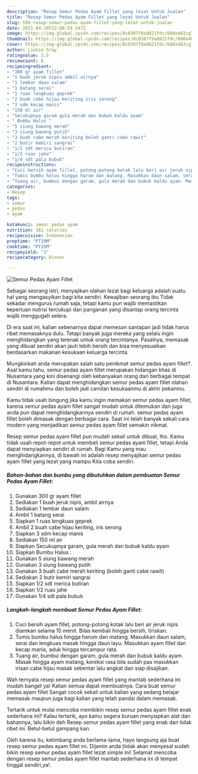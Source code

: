 ```yaml
---
description: "Resep Semur Pedas Ayam Fillet yang lezat Untuk Jualan"
title: "Resep Semur Pedas Ayam Fillet yang lezat Untuk Jualan"
slug: 594-resep-semur-pedas-ayam-fillet-yang-lezat-untuk-jualan
date: 2021-04-10T22:08:59.547Z
image: https://img-global.cpcdn.com/recipes/8c0307f9ad021fdc/680x482cq70/semur-pedas-ayam-fillet-foto-resep-utama.jpg
thumbnail: https://img-global.cpcdn.com/recipes/8c0307f9ad021fdc/680x482cq70/semur-pedas-ayam-fillet-foto-resep-utama.jpg
cover: https://img-global.cpcdn.com/recipes/8c0307f9ad021fdc/680x482cq70/semur-pedas-ayam-fillet-foto-resep-utama.jpg
author: Linnie Gray
ratingvalue: 3.6
reviewcount: 6
recipeingredient:
- "300 gr ayam fillet"
- "1 buah jeruk nipis ambil airnya"
- "1 lembar daun salam"
- "1 batang serai"
- "1 ruas lengkuas geprek"
- "2 buah cabe hijau keriting iris serong"
- "3 sdm kecap manis"
- "150 ml air"
- "Secukupnya garam gula merah dan bubuk kaldu ayam"
- " Bumbu Halus "
- "5 siung bawang merah"
- "3 siung bawang putih"
- "3 buah cabe merah keriting boleh ganti cabe rawit"
- "2 butir kemiri sangrai"
- "1/2 sdt merica butiran"
- "1/2 ruas jahe"
- "1/4 sdt pala bubuk"
recipeinstructions:
- "Cuci bersih ayam fillet, potong-potong kotak lalu beri air jeruk nipis diamkan selama 15 menit. Bilas kembali hingga bersih, tiriskan."
- "Tumis bumbu halus hingga harum dan matang. Masukkan daun salam, serai dan lengkuas masak hingga daun layu. Masukkan ayam fillet dan kecap manis, aduk hingga tercampur rata."
- "Tuang air, bumbui dengan garam, gula merah dan bubuk kaldu ayam. Masak hingga ayam matang, koreksi rasa bila sudah pas masukkan irisan cabe hijau masak sebentar lalu angkat dan siap disajikan."
categories:
- Resep
tags:
- semur
- pedas
- ayam

katakunci: semur pedas ayam 
nutrition: 161 calories
recipecuisine: Indonesian
preptime: "PT19M"
cooktime: "PT35M"
recipeyield: "3"
recipecategory: Dinner

---
```



![Semur Pedas Ayam Fillet](https://img-global.cpcdn.com/recipes/8c0307f9ad021fdc/680x482cq70/semur-pedas-ayam-fillet-foto-resep-utama.jpg)

Sebagai seorang istri, menyajikan olahan lezat bagi keluarga adalah suatu hal yang mengasyikan bagi kita sendiri. Kewajiban seorang ibu Tidak sekadar mengurus rumah saja, tetapi kamu pun wajib memastikan keperluan nutrisi tercukupi dan panganan yang disantap orang tercinta wajib menggugah selera.

Di era  saat ini, kalian sebenarnya dapat memesan santapan jadi tidak harus ribet memasaknya dulu. Tetapi banyak juga mereka yang selalu ingin menghidangkan yang terenak untuk orang tercintanya. Pasalnya, memasak yang dibuat sendiri akan jauh lebih bersih dan bisa menyesuaikan berdasarkan makanan kesukaan keluarga tercinta. 



Mungkinkah anda merupakan salah satu penikmat semur pedas ayam fillet?. Asal kamu tahu, semur pedas ayam fillet merupakan hidangan khas di Nusantara yang kini disenangi oleh kebanyakan orang dari berbagai tempat di Nusantara. Kalian dapat menghidangkan semur pedas ayam fillet olahan sendiri di rumahmu dan boleh jadi camilan kesukaanmu di akhir pekanmu.

Kamu tidak usah bingung jika kamu ingin memakan semur pedas ayam fillet, karena semur pedas ayam fillet sangat mudah untuk ditemukan dan juga anda pun dapat menghidangkannya sendiri di rumah. semur pedas ayam fillet boleh dimasak dengan berbagai cara. Saat ini telah banyak sekali cara modern yang menjadikan semur pedas ayam fillet semakin nikmat.

Resep semur pedas ayam fillet pun mudah sekali untuk dibuat, lho. Kamu tidak usah repot-repot untuk membeli semur pedas ayam fillet, tetapi Anda dapat menyiapkan sendiri di rumah. Bagi Kamu yang mau menghidangkannya, di bawah ini adalah resep menyajikan semur pedas ayam fillet yang lezat yang mampu Kita coba sendiri.

<!--inarticleads1-->

##### Bahan-bahan dan bumbu yang dibutuhkan dalam pembuatan Semur Pedas Ayam Fillet:

1. Gunakan 300 gr ayam fillet
1. Sediakan 1 buah jeruk nipis, ambil airnya
1. Sediakan 1 lembar daun salam
1. Ambil 1 batang serai
1. Siapkan 1 ruas lengkuas geprek
1. Ambil 2 buah cabe hijau keriting, iris serong
1. Siapkan 3 sdm kecap manis
1. Sediakan 150 ml air
1. Siapkan Secukupnya garam, gula merah dan bubuk kaldu ayam
1. Siapkan  Bumbu Halus :
1. Gunakan 5 siung bawang merah
1. Gunakan 3 siung bawang putih
1. Gunakan 3 buah cabe merah keriting (boleh ganti cabe rawit)
1. Sediakan 2 butir kemiri sangrai
1. Siapkan 1/2 sdt merica butiran
1. Siapkan 1/2 ruas jahe
1. Gunakan 1/4 sdt pala bubuk




<!--inarticleads2-->

##### Langkah-langkah membuat Semur Pedas Ayam Fillet:

1. Cuci bersih ayam fillet, potong-potong kotak lalu beri air jeruk nipis diamkan selama 15 menit. Bilas kembali hingga bersih, tiriskan.
1. Tumis bumbu halus hingga harum dan matang. Masukkan daun salam, serai dan lengkuas masak hingga daun layu. Masukkan ayam fillet dan kecap manis, aduk hingga tercampur rata.
1. Tuang air, bumbui dengan garam, gula merah dan bubuk kaldu ayam. Masak hingga ayam matang, koreksi rasa bila sudah pas masukkan irisan cabe hijau masak sebentar lalu angkat dan siap disajikan.




Wah ternyata resep semur pedas ayam fillet yang mantab sederhana ini mudah banget ya! Kalian semua dapat membuatnya. Cara buat semur pedas ayam fillet Sangat cocok sekali untuk kalian yang sedang belajar memasak maupun juga bagi kalian yang telah pandai dalam memasak.

Tertarik untuk mulai mencoba membikin resep semur pedas ayam fillet enak sederhana ini? Kalau tertarik, ayo kamu segera buruan menyiapkan alat dan bahannya, lalu bikin deh Resep semur pedas ayam fillet yang enak dan tidak ribet ini. Betul-betul gampang kan. 

Oleh karena itu, ketimbang anda berlama-lama, hayo langsung aja buat resep semur pedas ayam fillet ini. Dijamin anda tiidak akan menyesal sudah bikin resep semur pedas ayam fillet lezat simple ini! Selamat mencoba dengan resep semur pedas ayam fillet mantab sederhana ini di tempat tinggal sendiri,ya!.

